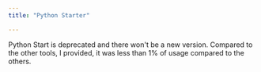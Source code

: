 ```yaml
---
title: "Python Starter"

---
```


Python Start is deprecated and there won't be a new version. Compared to the other tools, I provided, it was less than 1% of usage compared to the others.
